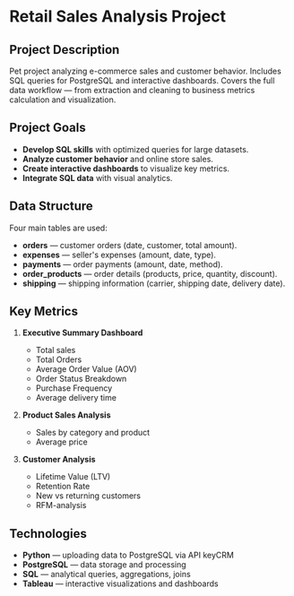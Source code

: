 # Retail Sales Analysis Project

## **Project Description**
Pet project analyzing e-commerce sales and customer behavior. Includes SQL queries for PostgreSQL and interactive dashboards. Covers the full data workflow — from extraction and cleaning to business metrics calculation and visualization.

## **Project Goals**
- **Develop SQL skills** with optimized queries for large datasets.
- **Analyze customer behavior** and online store sales.
- **Create interactive dashboards** to visualize key metrics.
- **Integrate SQL data** with visual analytics.

## **Data Structure**
Four main tables are used:  
- **orders** — customer orders (date, customer, total amount).
- **expenses** — seller's expenses (amount, date, type).  
- **payments** — order payments (amount, date, method).  
- **order_products** — order details (products, price, quantity, discount).  
- **shipping** — shipping information (carrier, shipping date, delivery date).  

## **Key Metrics**
1. **Executive Summary Dashboard**  
   - Total sales  
   - Total Orders  
   - Average Order Value (AOV) 
   - Order Status Breakdown
   - Purchase Frequency
   - Average delivery time  

2. **Product Sales Analysis**  
   - Sales by category and product  
   - Average price  

3. **Customer Analysis**  
   - Lifetime Value (LTV)  
   - Retention Rate  
   - New vs returning customers
   - RFM-analysis   

## **Technologies**
- **Python** — uploading data to PostgreSQL via API keyCRM
- **PostgreSQL** — data storage and processing  
- **SQL** — analytical queries, aggregations, joins  
- **Tableau** — interactive visualizations and dashboards
